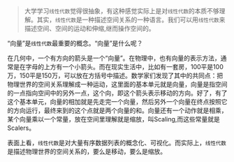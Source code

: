 > 大学学习`线性代数`觉得很抽象，有这种感觉实际上是对`线性代数`的本质不够理解。其实，`线性代数`是一种描述空间关系的一种语言。我们可以用`线性代数`来描述空间、空间的运动和伸缩,继而操作空间的。

“向量”是`线性代数`最重要的概念。“向量”是什么呢？

在几何中，一个有方向的箭头是一个“向量”。在物理中，也有向量的表示方法，通常是在字母的上方有一个小箭头。而在现实生活中，比如有一套房，100平是100万，150平是150万，可以放在方括号中描述。数学家们发现了其中的共同点：把物理世界的空间关系理解成一种运动，这里面的基本单元就是向量，向量是指空间的一点指向空间中的另外一点，这个向，即这个箭头表示移动的方向。好了，有了这个基本单元，向量的相加就是先走完一个向量，然后另外一个向量在终点按照它的方向运行，最终来到的这个点就是两个向量的和。向量还有一个动作就是相乘，某个向量乘以一个常量，放在空间里理解就是缩放，叫Scaling,而这些常量就是Scalers。

表面上看，`线性代数`是对大量有序数据列表的概念化、可视化。而实际上，`线性代数`是描述物理世界的空间关系的，要么是移动，要么是缩放。

